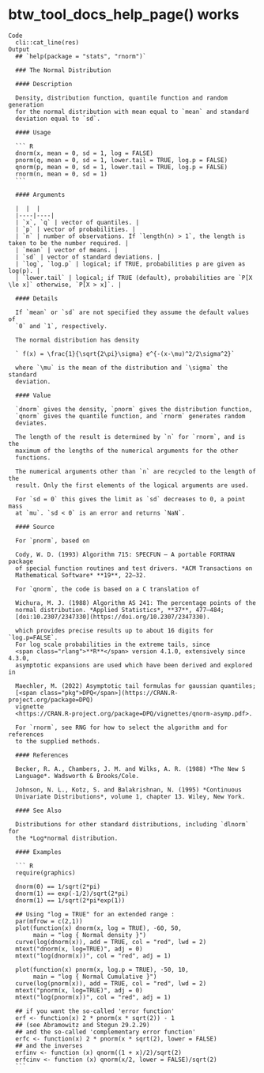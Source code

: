 # btw_tool_docs_help_page() works

    Code
      cli::cat_line(res)
    Output
      ## `help(package = "stats", "rnorm")`
      
      ### The Normal Distribution
      
      #### Description
      
      Density, distribution function, quantile function and random generation
      for the normal distribution with mean equal to `mean` and standard
      deviation equal to `sd`.
      
      #### Usage
      
      ``` R
      dnorm(x, mean = 0, sd = 1, log = FALSE)
      pnorm(q, mean = 0, sd = 1, lower.tail = TRUE, log.p = FALSE)
      qnorm(p, mean = 0, sd = 1, lower.tail = TRUE, log.p = FALSE)
      rnorm(n, mean = 0, sd = 1)
      ```
      
      #### Arguments
      
      |  |  |
      |----|----|
      | `x`, `q` | vector of quantiles. |
      | `p` | vector of probabilities. |
      | `n` | number of observations. If `length(n) > 1`, the length is taken to be the number required. |
      | `mean` | vector of means. |
      | `sd` | vector of standard deviations. |
      | `log`, `log.p` | logical; if TRUE, probabilities p are given as log(p). |
      | `lower.tail` | logical; if TRUE (default), probabilities are `P[X \le x]` otherwise, `P[X > x]`. |
      
      #### Details
      
      If `mean` or `sd` are not specified they assume the default values of
      `0` and `1`, respectively.
      
      The normal distribution has density
      
      ` f(x) = \frac{1}{\sqrt{2\pi}\sigma} e^{-(x-\mu)^2/2\sigma^2}`
      
      where `\mu` is the mean of the distribution and `\sigma` the standard
      deviation.
      
      #### Value
      
      `dnorm` gives the density, `pnorm` gives the distribution function,
      `qnorm` gives the quantile function, and `rnorm` generates random
      deviates.
      
      The length of the result is determined by `n` for `rnorm`, and is the
      maximum of the lengths of the numerical arguments for the other
      functions.
      
      The numerical arguments other than `n` are recycled to the length of the
      result. Only the first elements of the logical arguments are used.
      
      For `sd = 0` this gives the limit as `sd` decreases to 0, a point mass
      at `mu`. `sd < 0` is an error and returns `NaN`.
      
      #### Source
      
      For `pnorm`, based on
      
      Cody, W. D. (1993) Algorithm 715: SPECFUN – A portable FORTRAN package
      of special function routines and test drivers. *ACM Transactions on
      Mathematical Software* **19**, 22–32.
      
      For `qnorm`, the code is based on a C translation of
      
      Wichura, M. J. (1988) Algorithm AS 241: The percentage points of the
      normal distribution. *Applied Statistics*, **37**, 477–484;
      [doi:10.2307/2347330](https://doi.org/10.2307/2347330).
      
      which provides precise results up to about 16 digits for `log.p=FALSE`.
      For log scale probabilities in the extreme tails, since
      <span class="rlang">**R**</span> version 4.1.0, extensively since 4.3.0,
      asymptotic expansions are used which have been derived and explored in
      
      Maechler, M. (2022) Asymptotic tail formulas for gaussian quantiles;
      [<span class="pkg">DPQ</span>](https://CRAN.R-project.org/package=DPQ)
      vignette
      <https://CRAN.R-project.org/package=DPQ/vignettes/qnorm-asymp.pdf>.
      
      For `rnorm`, see RNG for how to select the algorithm and for references
      to the supplied methods.
      
      #### References
      
      Becker, R. A., Chambers, J. M. and Wilks, A. R. (1988) *The New S
      Language*. Wadsworth & Brooks/Cole.
      
      Johnson, N. L., Kotz, S. and Balakrishnan, N. (1995) *Continuous
      Univariate Distributions*, volume 1, chapter 13. Wiley, New York.
      
      #### See Also
      
      Distributions for other standard distributions, including `dlnorm` for
      the *Log*normal distribution.
      
      #### Examples
      
      ``` R
      require(graphics)
      
      dnorm(0) == 1/sqrt(2*pi)
      dnorm(1) == exp(-1/2)/sqrt(2*pi)
      dnorm(1) == 1/sqrt(2*pi*exp(1))
      
      ## Using "log = TRUE" for an extended range :
      par(mfrow = c(2,1))
      plot(function(x) dnorm(x, log = TRUE), -60, 50,
           main = "log { Normal density }")
      curve(log(dnorm(x)), add = TRUE, col = "red", lwd = 2)
      mtext("dnorm(x, log=TRUE)", adj = 0)
      mtext("log(dnorm(x))", col = "red", adj = 1)
      
      plot(function(x) pnorm(x, log.p = TRUE), -50, 10,
           main = "log { Normal Cumulative }")
      curve(log(pnorm(x)), add = TRUE, col = "red", lwd = 2)
      mtext("pnorm(x, log=TRUE)", adj = 0)
      mtext("log(pnorm(x))", col = "red", adj = 1)
      
      ## if you want the so-called 'error function'
      erf <- function(x) 2 * pnorm(x * sqrt(2)) - 1
      ## (see Abramowitz and Stegun 29.2.29)
      ## and the so-called 'complementary error function'
      erfc <- function(x) 2 * pnorm(x * sqrt(2), lower = FALSE)
      ## and the inverses
      erfinv <- function (x) qnorm((1 + x)/2)/sqrt(2)
      erfcinv <- function (x) qnorm(x/2, lower = FALSE)/sqrt(2)
      ```

